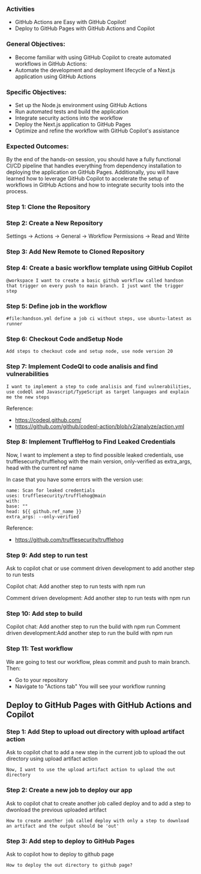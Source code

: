 ### Activities

- GitHub Actions are Easy with GitHub Copilot!
- Deploy to GitHub Pages with GitHub Actions and Copilot

### General Objectives:

- Become familiar with using GitHub Copilot to create automated workflows in GitHub Actions:
- Automate the development and deployment lifecycle of a Next.js application using GitHub Actions

### Specific Objectives:

- Set up the Node.js environment using GitHub Actions
- Run automated tests and build the application
- Integrate security actions into the workflow
- Deploy the Next.js application to GitHub Pages
- Optimize and refine the workflow with GitHub Copilot's assistance

### Expected Outcomes:

By the end of the hands-on session, you should have a fully functional CI/CD pipeline that handles everything from dependency installation to deploying the application on GitHub Pages.
Additionally, you will have learned how to leverage GitHub Copilot to accelerate the setup of workflows in GitHub Actions and how to integrate security tools into the process.

### Step 1: Clone the Repository

### Step 2: Create a New Repository

Settings -> Actions -> General -> Workflow Permissions -> Read and Write

### Step 3: Add New Remote to Cloned Repository

### Step 4: Create a basic workflow template using GitHub Copilot

```
@workspace I want to create a basic github workflow called handson that trigger on every push to main branch. I just want the trigger step
```

### Step 5: Define job in the workflow

```
#file:handson.yml define a job ci without steps, use ubuntu-latest as runner
```

### Step 6: Checkout Code andSetup Node

```
Add steps to checkout code and setup node, use node version 20
```

### Step 7: Implement CodeQl to code analisis and find vulnerabilities

```
I want to implement a step to code analisis and find vulnerabilities, use codeQl and Javascript/TypeScript as target languages and explain me the new steps
```

Reference:

- https://codeql.github.com/
- https://github.com/github/codeql-action/blob/v2/analyze/action.yml

### Step 8: Implement TruffleHog to Find Leaked Credentials

Now, I want to implement a step to find possible leaked credentials, use trufflesecurity/trufflehog with the main version, only-verified as extra_args, head with the current ref name

In case that you have some errors with the version use:

```
name: Scan for leaked credentials
uses: trufflesecurity/trufflehog@main
with:
base: ""
head: ${{ github.ref_name }}
extra_args: --only-verified
```

Reference:

- https://github.com/trufflesecurity/trufflehog

### Step 9: Add step to run test

Ask to copilot chat or use comment driven development to add another step to run tests

Copilot chat: Add another step to run tests with npm run

Comment driven development: Add another step to run tests with npm run

### Step 10: Add step to build

Copilot chat: Add another step to run the build with npm run
Comment driven development:Add another step to run the build with npm run

### Step 11: Test workflow

We are going to test our workflow, pleas commit and push to main branch. Then:

- Go to your repository
- Navigate to "Actions tab"
  You will see your workflow running

## Deploy to GitHub Pages with GitHub Actions and Copilot

### Step 1: Add Step to upload out directory with upload artifact action

Ask to copilot chat to add a new step in the current job to upload the out directory using upload artifact action

```
Now, I want to use the upload artifact action to upload the out directory
```

### Step 2: Create a new job to deploy our app

Ask to copilot chat to create another job called deploy and to add a step to dwonload the previous uploaded artifact

```
How to create another job called deploy with only a step to download an artifact and the output should be 'out'
```

### Step 3: Add step to deploy to GitHub Pages

Ask to copilot how to deploy to github page

```
How to deploy the out directory to github page?
```
